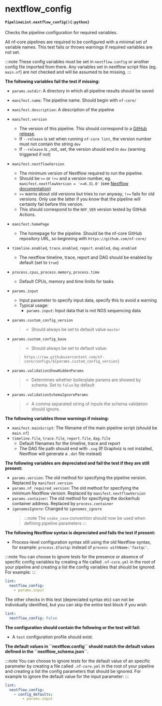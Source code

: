 # nextflow_config

#### `PipelineLint.nextflow_config(){:python}`

Checks the pipeline configuration for required variables.

All nf-core pipelines are required to be configured with a minimal set of variable
names. This test fails or throws warnings if required variables are not set.

:::note
These config variables must be set in `nextflow.config` or another config
file imported from there. Any variables set in nextflow script files (eg. `main.nf`)
are not checked and will be assumed to be missing.
:::

**The following variables fail the test if missing:**

- `params.outdir`: A directory in which all pipeline results should be saved
- `manifest.name`: The pipeline name. Should begin with `nf-core/`
- `manifest.description`: A description of the pipeline
- `manifest.version`
  - The version of this pipeline. This should correspond to a [GitHub release](https://help.github.com/articles/creating-releases/).
  - If `--release` is set when running `nf-core lint`, the version number must not contain the string `dev`
  - If `--release` is \_not\_ set, the version should end in `dev` (warning triggered if not)
- `manifest.nextflowVersion`
  - The minimum version of Nextflow required to run the pipeline.
  - Should be `>=` or `!>=` and a version number, eg. `manifest.nextflowVersion = '>=0.31.0'` (see [Nextflow documentation](https://www.nextflow.io/docs/latest/config.html#scope-manifest))
  - `>=` warns about old versions but tries to run anyway, `!>=` fails for old versions. Only use the latter if you _know_ that the pipeline will certainly fail before this version.
  - This should correspond to the `NXF_VER` version tested by GitHub Actions.
- `manifest.homePage`
  - The homepage for the pipeline. Should be the nf-core GitHub repository URL,
    so beginning with `https://github.com/nf-core/`
- `timeline.enabled`, `trace.enabled`, `report.enabled`, `dag.enabled`
  - The nextflow timeline, trace, report and DAG should be enabled by default (set to `true`)
- `process.cpus`, `process.memory`, `process.time`
  - Default CPUs, memory and time limits for tasks
- `params.input`
  - Input parameter to specify input data, specify this to avoid a warning
  - Typical usage:
    - `params.input`: Input data that is not NGS sequencing data
- `params.custom_config_version`
  > - Should always be set to default value `master`
- `params.custom_config_base`

  > - Should always be set to default value:

  > `https://raw.githubusercontent.com/nf-core/configs/${params.custom_config_version}`

- `params.validationShowHiddenParams`
  > - Determines whether boilerplate params are showed by schema. Set to `false` by default
- `params.validationSchemaIgnoreParams`
  > - A comma separated string of inputs the schema validation should ignore.

**The following variables throw warnings if missing:**

- `manifest.mainScript`: The filename of the main pipeline script (should be `main.nf`)
- `timeline.file`, `trace.file`, `report.file`, `dag.file`
  - Default filenames for the timeline, trace and report
  - The DAG file path should end with `.svg` (If Graphviz is not installed, Nextflow will generate a `.dot` file instead)

**The following variables are depreciated and fail the test if they are still present:**

- `params.version`: The old method for specifying the pipeline version. Replaced by `manifest.version`
- `params.nf_required_version`: The old method for specifying the minimum Nextflow version. Replaced by `manifest.nextflowVersion`
- `params.container`: The old method for specifying the dockerhub container address. Replaced by `process.container`
- `igenomesIgnore`: Changed to `igenomes_ignore`
  > :::note
  > The `snake_case` convention should now be used when defining pipeline parameters
  > :::

**The following Nextflow syntax is depreciated and fails the test if present:**

- Process-level configuration syntax still using the old Nextflow syntax, for example: `process.$fastqc` instead of `process withName:'fastqc'`.

:::note
You can choose to ignore tests for the presence or absence of specific config variables
by creating a file called `.nf-core.yml` in the root of your pipeline and creating
a list the config variables that should be ignored. For example:
:::

```yaml
lint:
  nextflow_config:
    - params.input
```

The other checks in this test (depreciated syntax etc) can not be individually identified,
but you can skip the entire test block if you wish:

```yaml
lint:
  nextflow_config: False
```

**The configuration should contain the following or the test will fail:**

- A `test` configuration profile should exist.

**The default values in \`\`nextflow.config\`\` should match the default values defined in the \`\`nextflow_schema.json\`\`.**

:::note
You can choose to ignore tests for the default value of an specific parameter
by creating a file called `.nf-core.yml` in the root of your pipeline and creating
a list the config parameters that should be ignored. For example to ignore the default value for the input parameter:
:::

```yaml
lint:
  nextflow_config:
    - config_defaults:
        - params.input
```
